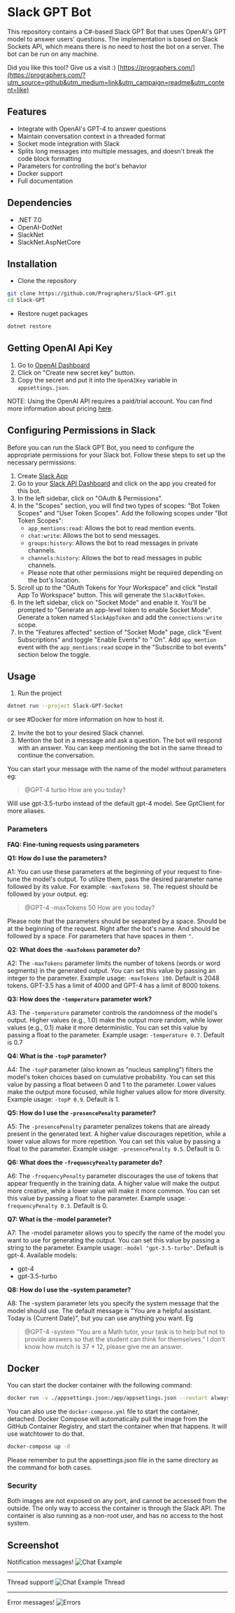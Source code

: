 # Slack GPT Bot

This repository contains a C#-based Slack GPT Bot that uses OpenAI's GPT model to answer users' questions. The
implementation
is based on Slack Sockets API, which means there is no need to host the bot on a server. The bot can be run on any
machine.

Did you like this tool? Give us a visit :) [https://prographers.com/](https://prographers.com/?utm_source=github&utm_medium=link&utm_campaign=readme&utm_content=like)

## Features

- Integrate with OpenAI's GPT-4 to answer questions
- Maintain conversation context in a threaded format
- Socket mode integration with Slack
- Splits long messages into multiple messages, and doesn't break the code block formatting
- Parameters for controlling the bot's behavior
- Docker support
- Full documentation

## Dependencies

- .NET 7.0
- OpenAI-DotNet
- SlackNet
- SlackNet.AspNetCore

## Installation

- Clone the repository

```bash
git clone https://github.com/Prographers/Slack-GPT.git
cd Slack-GPT
```

- Restore nuget packages

```bash
dotnet restore
```

## Getting OpenAI Api Key

1. Go to [OpenAI Dashboard](https://platform.openai.com/account/api-keys)
2. Click on "Create new secret key" button.
3. Copy the secret and put it into the `OpenAIKey` variable in `appsettings.json`.

NOTE: Using the OpenAI API requires a paid/trial account. You can find more information about pricing [here](https://openai.com/pricing/).

## Configuring Permissions in Slack

Before you can run the Slack GPT Bot, you need to configure the appropriate permissions for your Slack bot. Follow these
steps to set up the necessary permissions:

1. Create [Slack App](https://api.slack.com/authentication/basics#creating)
2. Go to your [Slack API Dashboard](https://api.slack.com/apps) and click on the app you created for this bot.
3. In the left sidebar, click on "OAuth & Permissions".
4. In the "Scopes" section, you will find two types of scopes: "Bot Token Scopes" and "User Token Scopes". Add the
   following scopes under "Bot Token Scopes":
    - `app_mentions:read`: Allows the bot to read mention events.
    - `chat:write`: Allows the bot to send messages.
    - `groups:history`: Allows the bot to read messages in private channels.
    - `channels:history`: Allows the bot to read messages in public channels.
    - Please note that other permissions might be required depending on the bot's location.
5. Scroll up to the "OAuth Tokens for Your Workspace" and click "Install App To Workspace" button. This will generate
   the `SlackBotToken`.
6. In the left sidebar, click on "Socket Mode" and enable it. You'll be prompted to "Generate an app-level token to
   enable Socket Mode". Generate a token named `SlackAppToken` and add the `connections:write` scope.
7. In the "Features affected" section of "Socket Mode" page, click "Event Subscriptions" and toggle "Enable Events" to "
   On". Add `app_mention` event with the `app_mentions:read` scope in the "Subscribe to bot events" section below the
   toggle.

## Usage

1. Run the project

```bash
dotnet run --project Slack-GPT-Socket
```

or see #Docker for more information on how to host it.

2. Invite the bot to your desired Slack channel.
3. Mention the bot in a message and ask a question. The bot will respond with an answer. You can keep mentioning the bot
   in the same thread to continue the conversation.

You can start your message with the name of the model without parameters eg:
> @GPT-4 turbo How are you today? 

Will use gpt-3.5-turbo instead of the default gpt-4 model. See GptClient for more aliases.

### Parameters
**FAQ: Fine-tuning requests using parameters**

**Q1: How do I use the parameters?**

A1: You can use these parameters at the beginning of your request to fine-tune the model's output. To utilize them, pass
the desired parameter name followed by its value. For example: `-maxTokens 50`. The request should be followed by your
output. eg:

> @GPT-4 -maxTokens 50 How are you today?

Please note that the parameters should be separated by a space. Should be at the beginning of the request. Right after
the bot's name. And should be followed by a space. For parameters that have spaces in them `"`.

**Q2: What does the `-maxTokens` parameter do?**

A2: The `-maxTokens` parameter limits the number of tokens (words or word segments) in the generated output. You can set
this value by passing an integer to the parameter. Example usage: `-maxTokens 100`. Default is 2048 tokens. GPT-3.5 has a
limit of 4000 and GPT-4 has a limit of 8000 tokens.

**Q3: How does the `-temperature` parameter work?**

A3: The `-temperature` parameter controls the randomness of the model's output. Higher values (e.g., 1.0) make the output
more random, while lower values (e.g., 0.1) make it more deterministic. You can set this value by passing a float to the
parameter. Example usage: `-temperature 0.7`. Default is 0.7

**Q4: What is the `-topP` parameter?**

A4: The `-topP` parameter (also known as "nucleus sampling") filters the model's token choices based on cumulative
probability. You can set this value by passing a float between 0 and 1 to the parameter. Lower values make the output
more focused, while higher values allow for more diversity. Example usage: `-topP 0.9`. Default is 1.

**Q5: How do I use the `-presencePenalty` parameter?**

A5: The `-presencePenalty` parameter penalizes tokens that are already present in the generated text. A higher value
discourages repetition, while a lower value allows for more repetition. You can set this value by passing a float to the
parameter. Example usage: `-presencePenalty 0.5`. Default is 0.

**Q6: What does the `-frequencyPenalty` parameter do?**

A6: The `-frequencyPenalty` parameter discourages the use of tokens that appear frequently in the training data. A higher
value will make the output more creative, while a lower value will make it more common. You can set this value by
passing a float to the parameter. Example usage: `-frequencyPenalty 0.3`. Default is 0.

**Q7: What is the -model parameter?**

A7: The -model parameter allows you to specify the name of the model you want to use for generating the output. You can
set this value by passing a string to the parameter. Example usage: `-model "gpt-3.5-turbo"`. Default is gpt-4.
Available models:
 - gpt-4
 - gpt-3.5-turbo

**Q8: How do I use the -system parameter?**

A8: The -system parameter lets you specify the system message that the model should use. The default message is "You are
a helpful assistant. Today is {Current Date}", but you can use anything you want. Eg
> @GPT-4 -system "You are a Math tutor, your task is to help but not to provide answers so that the student can think
for themselves." I don't know how mutch is 37 * 12, please give me an answer.

## Docker

You can start the docker container with the following command:

```bash
docker run -v ./appsettings.json:/app/appsettings.json --restart always ghcr.io/prographers/slack-gpt:latest
```

You can also use the `docker-compose.yml` file to start the container, detached. Docker Compose will automatically pull
the image from the GitHub Container Registry, and start the container when that happens. It will use watchtower to do that.

```bash
docker-compose up -d
```

Please remember to put the appsettings.json file in the same directory as the command for both cases.

### Security

Both images are not exposed on any port, and cannot be accessed from the outside. The only way to access the container is
through the Slack API. The container is also running as a non-root user, and has no access to the host system.

## Screenshot

Notification messages!
![Chat Example](.gitContent/chatExample.png)
_________________________
Thread support!
![Chat Example Thread](.gitContent/chatExampleThread.png)
_________________________
Error messages!
![Errors](.gitContent/errorMessages.png)
